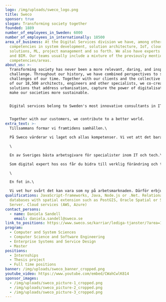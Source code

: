 ```yaml
---
logo: /img/uploads/sweco_logo.png
title: Sweco
sponsor: true
slogan: Transforming society together
founded: 1889
number_of_employees_in_Sweden: 6000
number_of_employees_in_internationally: 18500
area_of_business: At the Digital Services division we have, among other things,
  competencies in system development, solution architecture, IoT, cloud
  solutions, ML, project management and so forth. We also have experts in GIS
  and BIM. Our teams usually include a mixture of the previously mentioned
  competencies/areas.
about_us: >-
  Transforming society has never been a more relevant, daring, and inspiring
  challenge. Throughout our history, we have combined perspectives to solve the
  challenges of our time. Together with our clients and the collective knowledge
  of our 18,500 architects, engineers and other specialists, we co-create
  solutions that address urbanisation, capture the power of digitalisation, and
  make our societies more sustainable.


  Digital services belong to Sweden's most innovative consultants in IT, data management, consulting and digital communication. We take advantage of existing platforms and develop new ones when needed. Here, structured programmers, visionary business developers and confident project managers work side by side in tight teams that find the answers to the most challenging questions. With a holistic perspective and the global sustainability goals as a basis, we transform both small and big dreams into the digital solutions of the future. For us, nothing is impossible. Regardless of whether it is automation of processes or smart control of infrastructure, all expertise is gathered here under one roof.


  Together with our customers, we contribute to a better world.
extra_text: >-
  Tillsammans formar vi framtidens samhällen.\

  På Sweco värderar vi laget och allas kompetenser. Vi vet att det bara är när vi samarbetar som vi har rätt förutsättningar för att uppnå det extraordinära. Vill du vara med och utforma framtidens samhällen tillsammans med våra kunder och 18 500 arkitekter, ingenjörer och andra specialister?\

  \

  En av Sveriges bästa arbetsgivare för specialister inom IT och tech.\

  Som digital expert hos oss får du bidra till verklig förändring och tillsammans med våra kunder implementera ny teknik och hitta nya digitala sätt att lösa utmaningar på. Vill du ta vara på digitaliseringens möjligheter och skapa framtidens samhällen tillsammans med oss?\

  \

  En fot in.\

  Vi vet hur svårt det kan vara som ny på arbetsmarknaden. Därför erbjuder vi exjobb, mentorprogrammet Hej tech-tjej samt utlyser roller där du får växa tillsammans med oss, där personliga egenskaper trumfar kraven på tidigare erfarenhet. Mer information hittar du på www.sweco.se/karriar/digital. Ses vi på jobbet nästa gång?
qualifications: JavaScript-frameworks, Java, Node.js or .Net. Relational
  databases with spatial extension such as PostGIS, Oracle Spatial or SQL
  Server. Cloud services (AWS, Azure)
contact_persons:
  - name: Daniela Sandell
    email: daniela.sandell@sweco.se
link_to_positions: https://www.sweco.se/karriar/lediga-tjanster/?area=174&region=114
program:
  - Computer and System Sciences
  - Computer Science and Software Engineering
  - Enterprise Systems and Service Design
  - Master
positions:
  - Internships
  - Thesis project
  - Full time positions
banner: /img/uploads/sweco_banner_cropped.png
youtube_video: https://www.youtube.com/embed/CWahCwlK814
sponsor_images:
  - /img/uploads/sweco_picture-1_cropped.png
  - /img/uploads/sweco_picture-2_cropped.png
  - /img/uploads/sweco_picture-3_cropped.png
---
```

